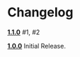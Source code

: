 # Changelog
**[1.1.0](https://gitlab.com/GroupAvalon/WsCardDatabaseBuilder/tags/1.1.0)**
#1, #2

**[1.0.0](https://gitlab.com/GroupAvalon/WsCardDatabaseBuilder/tags/1.0.0)**
Initial Release.